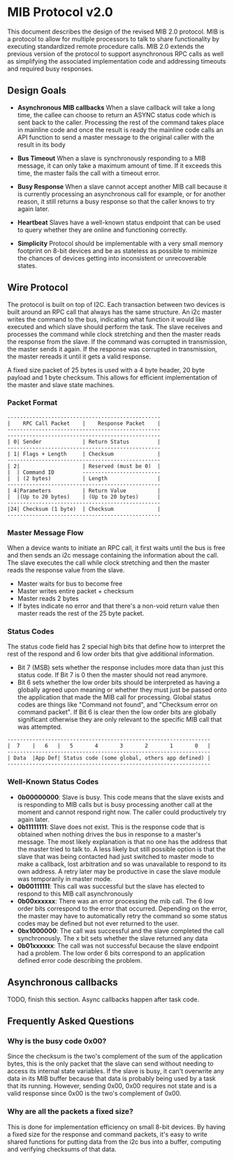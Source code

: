 # MIB Protocol v2.0
This document describes the design of the revised MIB 2.0 protocol.  MIB is a protocol to allow for multiple processors to talk to share functionality by executing standardized remote procedure calls.  MIB 2.0 extends the previous version of the protocol to support asynchronous RPC calls as well as simplifying the associated implementation code and addressing timeouts and required busy responses.

## Design Goals
- **Asynchronous MIB callbacks** When a slave callback will take a long time, the callee can choose to return an ASYNC status code which is sent back to the caller.  Processing the rest of the command takes place in mainline code and once the result is ready the mainline code calls an API function to send a master message to the original caller with the result in its body

- **Bus Timeout** When a slave is synchronously responding to a MIB message, it can only take a maximum amount of time.  If it
exceeds this time, the master fails the call with a timeout error.

- **Busy Response** When a slave cannot accept another MIB call because it is currently processing an asynchronous call for example, or for another reason, it still returns a busy response so that the caller knows to try again later.

- **Heartbeat** Slaves have a well-known status endpoint that can be used to query whether they are online and functioning correctly.

- **Simplicity** Protocol should be implementable with a very small memory footprint on 8-bit devices and be as stateless as possible to minimize the chances of devices getting into inconsistent or unrecoverable states.

## Wire Protocol
The protocol is built on top of I2C.  Each transaction between two devices is built around an RPC call that always has the same structure.  An i2c master writes the command to the bus, indicating what function it would like executed and which slave should perform the task.  The slave receives and processes the command while clock stretching and then the master reads the response from the slave.  If the command was corrupted in transmission, the master sends it again.  If the response was corrupted in transmission, the master rereads it until it gets a valid response.

A fixed size packet of 25 bytes is used with a 4 byte header, 20 byte payload and 1 byte checksum. This allows for efficient implementation of the master and slave state machines.

### Packet Format

```
-------------------------------------------------
|    RPC Call Packet 	|    Response Packet 	|
-------------------------------------------------
-------------------------------------------------
| 0| Sender				| Return Status			|
-------------------------------------------------
| 1| Flags + Length 	| Checksum		 		|
-------------------------------------------------
| 2| 	 				| Reserved (must be 0) 	|
|  | Command ID			-------------------------
|  | (2 bytes)			| Length				|
-------------------------------------------------
| 4|Parameters 			| Return Value 			|
|  |(Up to 20 bytes)	| (Up to 20 bytes)		|
-------------------------------------------------
|24| Checksum (1 byte)	| Checksum 				|
-------------------------------------------------
```
			
### Master Message Flow
When a device wants to initiate an RPC call, it first waits until the bus is free and then sends an i2c message containing
the information about the call.  The slave executes the call while clock stretching and then the master reads the response
value from the slave.

- Master waits for bus to become free
- Master writes entire packet + checksum
- Master reads 2 bytes
- If bytes indicate no error and that there's a non-void return value then master reads the rest of the 25 byte packet.

<Flowchart here>

### Status Codes
The status code field has 2 special high bits that define how to interpret the rest of the respond and 6 low order bits that give additional information.  

- Bit 7 (MSB) sets whether the response includes more data than just this status code.  If Bit 7 is 0 then the master should not read anymore.
- Bit 6 sets whether the low order bits should be interpreted as having a globally agreed upon meaning or whether they must just be passed onto the application that made the MIB call for processing. Global status codes are things like "Command not found", and "Checksum error on command packet".  If Bit 6 is clear then the low order bits are globally significant otherwise they are only relevant to the specific MIB call that was attempted.

```
-----------------------------------------------------------------
|  7	|	6	|	5		4		3		2		1	 	0 	|
-----------------------------------------------------------------
| Data 	|App Def| Status code (some global, others app defined)	|
-----------------------------------------------------------------
```

### Well-Known Status Codes
- **0b00000000**: Slave is busy.  This code means that the slave exists and is responding to MIB calls but is busy processing another call at the moment and cannot respond right now.  The caller could productively try again later.
- **0b11111111**: Slave does not exist.  This is the response code that is obtained when nothing drives the bus in response to a master's message.  The most likely explanation is that no one has the address that the master tried to talk to.  A less likely but still possible option is that the slave that was being contacted had just switched to master mode to make a callback, lost arbitration and so was unavailable to respond to its own address.  A retry later may be productive in case the slave module was temporarily in master mode.
- **0b00111111**: This call was successful but the slave has elected to respond to this MIB call asynchronously
- **0b00xxxxxx**: There was an error processing the mib call.  The 6 low order bits correspond to the error that occurred.  Depending on the error, the master may have to automatically retry the command so some status codes may be defined but not ever returned to the user.
- **0bx1000000**: The call was successful and the slave completed the call synchronously.  The x bit sets whether the slave returned any data
- **0b01xxxxxx**: The call was not successful because the slave endpoint had a problem.  The low order 6 bits correspond to an application defined error code describing the problem.

## Asynchronous callbacks
TODO, finish this section. Async callbacks happen after task code.

## Frequently Asked Questions

### Why is the busy code 0x00?
Since the checksum is the two's complement of the sum of the application bytes, this is the only packet that the slave can send without needing to access its internal state variables.  If the slave is busy, it can't overwrite any data in its MIB buffer because that data is probably being used by a task that its running.  However, sending 0x00, 0x00 requires not state and is a valid response since 0x00 is the two's complement of 0x00.

### Why are all the packets a fixed size?
This is done for implementation efficiency on small 8-bit devices.  By having a fixed size for the response and command packets, it's easy to write shared functions for putting data from the i2c bus into a buffer, computing and verifying checksums of that data.